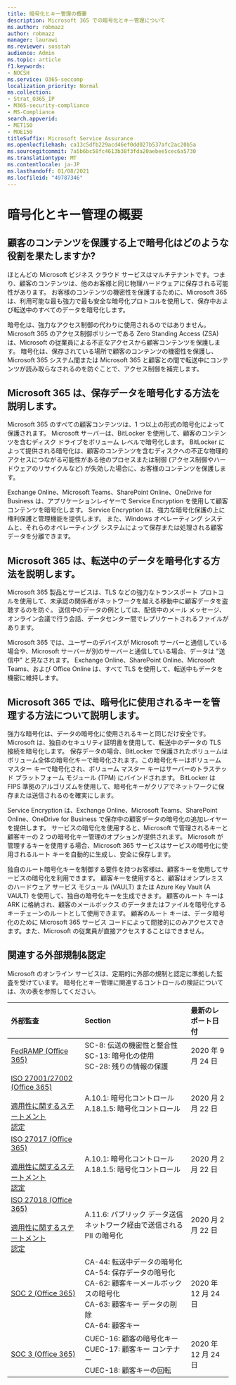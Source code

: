 ```yaml
---
title: 暗号化とキー管理の概要
description: Microsoft 365 での暗号化とキー管理について
ms.author: robmazz
author: robmazz
manager: laurawi
ms.reviewer: sosstah
audience: Admin
ms.topic: article
f1.keywords:
- NOCSH
ms.service: O365-seccomp
localization_priority: Normal
ms.collection:
- Strat_O365_IP
- M365-security-compliance
- MS-Compliance
search.appverid:
- MET150
- MOE150
titleSuffix: Microsoft Service Assurance
ms.openlocfilehash: ca13c5dfb229acd46ef0dd027b537afc2ac20b5a
ms.sourcegitcommit: 7a5b6bc58fc4613b38f3fda20aebee5cec6a5730
ms.translationtype: MT
ms.contentlocale: ja-JP
ms.lasthandoff: 01/08/2021
ms.locfileid: "49787346"
---
```

# <a name="encryption-and-key-management-overview"></a>暗号化とキー管理の概要

## <a name="what-role-does-encryption-play-in-protecting-customer-content"></a>顧客のコンテンツを保護する上で暗号化はどのような役割を果たしますか?

ほとんどの Microsoft ビジネス クラウド サービスはマルチテナントです。つまり、顧客のコンテンツは、他のお客様と同じ物理ハードウェアに保存される可能性があります。 お客様のコンテンツの機密性を保護するために、Microsoft 365 は、利用可能な最も強力で最も安全な暗号化プロトコルを使用して、保存中および転送中のすべてのデータを暗号化します。

暗号化は、強力なアクセス制御の代わりに使用されるのではありません。 Microsoft 365 のアクセス制御ポリシーである Zero Standing Access (ZSA) は、Microsoft の従業員による不正なアクセスから顧客コンテンツを保護します。 暗号化は、保存されている場所で顧客のコンテンツの機密性を保護し、Microsoft 365 システム間または Microsoft 365 と顧客との間で転送中にコンテンツが読み取らなされるのを防ぐことで、アクセス制御を補完します。

## <a name="how-does-microsoft-365-encrypt-data-at-rest"></a>Microsoft 365 は、保存データを暗号化する方法を説明します。

Microsoft 365 のすべての顧客コンテンツは、1 つ以上の形式の暗号化によって保護されます。 Microsoft サーバーは、BitLocker を使用して、顧客のコンテンツを含むディスク ドライブをボリューム レベルで暗号化します。 BitLocker によって提供される暗号化は、顧客のコンテンツを含むディスクへの不正な物理的アクセスにつながる可能性がある他のプロセスまたは制御 (アクセス制御やハードウェアのリサイクルなど) が失効した場合に、お客様のコンテンツを保護します。

Exchange Online、Microsoft Teams、SharePoint Online、OneDrive for Business は、アプリケーションレイヤーで Service Encryption を使用して顧客コンテンツを暗号化します。 Service Encryption は、強力な暗号化保護の上に権利保護と管理機能を提供します。 また、Windows オペレーティング システムと、それらのオペレーティング システムによって保存または処理される顧客データを分離できます。

## <a name="how-does-microsoft-365-encrypt-data-in-transit"></a>Microsoft 365 は、転送中のデータを暗号化する方法を説明します。

Microsoft 365 製品とサービスは、TLS などの強力なトランスポート プロトコルを使用して、未承認の関係者がネットワークを越える移動中に顧客データを盗聴するのを防ぐ。 送信中のデータの例としては、配信中のメール メッセージ、オンライン会議で行う会話、データセンター間でレプリケートされるファイルがあります。

Microsoft 365 では、ユーザーのデバイスが Microsoft サーバーと通信している場合や、Microsoft サーバーが別のサーバーと通信している場合、データは "送信中" と見なされます。 Exchange Online、SharePoint Online、Microsoft Teams、および Office Online は、すべて TLS を使用して、転送中もデータを機密に維持します。

## <a name="how-does-microsoft-365-manage-the-keys-used-for-encryption"></a>Microsoft 365 では、暗号化に使用されるキーを管理する方法について説明します。

強力な暗号化は、データの暗号化に使用されるキーと同じだけ安全です。 Microsoft は、独自のセキュリティ証明書を使用して、転送中のデータの TLS 接続を暗号化します。 保存データの場合、BitLocker で保護されたボリュームはボリューム全体の暗号化キーで暗号化されます。この暗号化キーはボリューム マスター キーで暗号化され、ボリューム マスター キーはサーバーのトラステッド プラットフォーム モジュール (TPM) にバインドされます。 BitLocker は FIPS 準拠のアルゴリズムを使用して、暗号化キーがクリアでネットワークに保存または送信されるのを確実にします。

Service Encryption は、Exchange Online、Microsoft Teams、SharePoint Online、OneDrive for Business で保存中の顧客データの暗号化の追加レイヤーを提供します。 サービスの暗号化を使用すると、Microsoft で管理されるキーと顧客キーの 2 つの暗号化キー管理のオプションが提供されます。 Microsoft が管理するキーを使用する場合、Microsoft 365 サービスはサービスの暗号化に使用されるルート キーを自動的に生成し、安全に保存します。

独自のルート暗号化キーを制御する要件を持つお客様は、顧客キーを使用してサービスの暗号化を利用できます。 顧客キーを使用すると、顧客はオンプレミスのハードウェア サービス モジュール (VAULT) または Azure Key Vault (A VAULT) を使用して、独自の暗号化キーを生成できます。 顧客のルート キーは ARK に格納され、顧客のメールボックス のデータまたはファイルを暗号化するキーチェーンのルートとして使用できます。 顧客のルート キーは、データ暗号化のために Microsoft 365 サービス コードによって間接的にのみアクセスできます。また、Microsoft の従業員が直接アクセスすることはできません。

## <a name="related-external-regulations--certifications"></a>関連する外部規制&認定

Microsoft のオンライン サービスは、定期的に外部の規制と認定に準拠した監査を受けています。 暗号化とキー管理に関連するコントロールの検証については、次の表を参照してください。

| **外部監査** | **Section** | **最新のレポート日付** |
|:--------------------|:------------|:-----------------------|
| [FedRAMP (Office 365)](https://compliance.microsoft.com/compliancemanager) | SC-8: 伝送の機密性と整合性 <br> SC-13: 暗号化の使用 <br> SC-28: 残りの情報の保護 <br>  | 2020 年 9 月 24 日 |
| [ISO 27001/27002 (Office 365)](https://servicetrust.microsoft.com/ViewPage/MSComplianceGuideV3?command=Download&downloadType=Document&downloadId=d7864d4f-e053-4cc4-a964-fa526d07c3be&tab=7027ead0-3d6b-11e9-b9e1-290b1eb4cdeb&docTab=7027ead0-3d6b-11e9-b9e1-290b1eb4cdeb_ISO_Reports) <br><br> [適用性に関するステートメント](https://servicetrust.microsoft.com/ViewPage/MSComplianceGuide?command=Download&downloadType=Document&downloadId=8ee1e46b-2ada-4e7b-bb7d-4c55a8cb6fcd&docTab=4ce99610-c9c0-11e7-8c2c-f908a777fa4d_ISO_Reports) <br> [認定](https://servicetrust.microsoft.com/ViewPage/MSComplianceGuideV3?command=Download&downloadType=Document&downloadId=1e84a14a-2468-45ac-9412-5e53250d57ec&tab=7027ead0-3d6b-11e9-b9e1-290b1eb4cdeb&docTab=7027ead0-3d6b-11e9-b9e1-290b1eb4cdeb_ISO_Reports) | A.10.1: 暗号化コントロール <br> A.18.1.5: 暗号化コントロール | 2020 月 2 月 22 日 |
| [ISO 27017 (Office 365)](https://servicetrust.microsoft.com/ViewPage/MSComplianceGuideV3?command=Download&downloadType=Document&downloadId=d7864d4f-e053-4cc4-a964-fa526d07c3be&tab=7027ead0-3d6b-11e9-b9e1-290b1eb4cdeb&docTab=7027ead0-3d6b-11e9-b9e1-290b1eb4cdeb_ISO_Reports) <br><br> [適用性に関するステートメント](https://servicetrust.microsoft.com/ViewPage/MSComplianceGuide?command=Download&downloadType=Document&downloadId=8ee1e46b-2ada-4e7b-bb7d-4c55a8cb6fcd&docTab=4ce99610-c9c0-11e7-8c2c-f908a777fa4d_ISO_Reports) <br> [認定](https://servicetrust.microsoft.com/ViewPage/MSComplianceGuideV3?command=Download&downloadType=Document&downloadId=70de0999-5451-43a3-9ef4-761e8fbfb1a3&tab=7027ead0-3d6b-11e9-b9e1-290b1eb4cdeb&docTab=7027ead0-3d6b-11e9-b9e1-290b1eb4cdeb_ISO_Reports) | A.10.1: 暗号化コントロール <br> A.18.1.5: 暗号化コントロール | 2020 月 2 月 22 日 |
| [ISO 27018 (Office 365)](https://servicetrust.microsoft.com/ViewPage/MSComplianceGuideV3?command=Download&downloadType=Document&downloadId=d7864d4f-e053-4cc4-a964-fa526d07c3be&tab=7027ead0-3d6b-11e9-b9e1-290b1eb4cdeb&docTab=7027ead0-3d6b-11e9-b9e1-290b1eb4cdeb_ISO_Reports) <br><br> [適用性に関するステートメント](https://servicetrust.microsoft.com/ViewPage/MSComplianceGuide?command=Download&downloadType=Document&downloadId=8ee1e46b-2ada-4e7b-bb7d-4c55a8cb6fcd&docTab=4ce99610-c9c0-11e7-8c2c-f908a777fa4d_ISO_Reports) <br> [認定](https://servicetrust.microsoft.com/ViewPage/MSComplianceGuideV3?command=Download&downloadType=Document&downloadId=43e89534-f48d-42ea-a7a7-3523ff516036&tab=7027ead0-3d6b-11e9-b9e1-290b1eb4cdeb&docTab=7027ead0-3d6b-11e9-b9e1-290b1eb4cdeb_ISO_Reports) | A.11.6: パブリック データ送信ネットワーク経由で送信される PII の暗号化 | 2020 月 2 月 22 日 |
| [SOC 2 (Office 365)](https://servicetrust.microsoft.com/ViewPage/MSComplianceGuideV3?command=Download&downloadType=Document&downloadId=a73c1738-7892-42b7-acd3-87b6371c53f6&tab=7027ead0-3d6b-11e9-b9e1-290b1eb4cdeb&docTab=7027ead0-3d6b-11e9-b9e1-290b1eb4cdeb_SOC_%2F_SSAE_16_Reports) | CA-44: 転送中データの暗号化 <br> CA-54: 保存データの暗号化 <br> CA-62: 顧客キーメールボックスの暗号化 <br> CA-63: 顧客キー データの削除 <br> CA-64: 顧客キー | 2020 年 12 月 24 日 |
| [SOC 3 (Office 365)](https://servicetrust.microsoft.com/ViewPage/MSComplianceGuideV3?command=Download&downloadType=Document&downloadId=274054e5-4968-48d2-bf94-9a8eda5d7a93&tab=7027ead0-3d6b-11e9-b9e1-290b1eb4cdeb&docTab=7027ead0-3d6b-11e9-b9e1-290b1eb4cdeb_SOC_%2F_SSAE_16_Reports) | CUEC-16: 顧客の暗号化キー <br> CUEC-17: 顧客キー コンテナー <br>  CUEC-18: 顧客キーの回転| 2020 年 12 月 24 日 |
